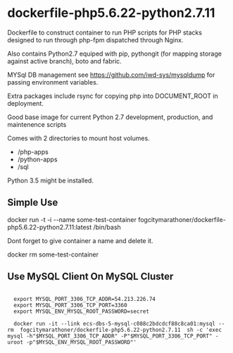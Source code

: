 # dockerfile-php5.6.22-python2.7.11

Dockerfile to construct container to run PHP scripts for PHP stacks designed to run through php-fpm dispatched 
through Nginx.  

Also contains Python2.7 equiped with pip, pythongit (for mapping storage against active branch), boto
and fabric.

MYSql DB management see https://github.com/iwd-sys/mysqldump for passing environment variables.

Extra packages include rsync for copying php into DOCUMENT_ROOT in deployment.

Good base image for current Python 2.7 development, production, and maintenence scripts

Comes with 2 directories to mount host volumes.

* /php-apps
* /python-apps
* /sql

Python 3.5 might be installed.

## Simple Use

docker run -t -i --name some-test-container fogcitymarathoner/dockerfile-php5.6.22-python2.7.11:latest /bin/bash

Dont forget to give container a name and delete it.

docker rm some-test-container

## Use MySQL Client On MySQL Cluster
~~~~
  
  export MYSQL_PORT_3306_TCP_ADDR=54.213.226.74
  export MYSQL_PORT_3306_TCP_PORT=3360
  export MYSQL_ENV_MYSQL_ROOT_PASSWORD=secret

  docker run -it --link ecs-dbs-5-mysql-c088c2bdcdcf88c8ca01:mysql --rm  fogcitymarathoner/dockerfile-php5.6.22-python2.7.11  sh -c 'exec mysql -h"$MYSQL_PORT_3306_TCP_ADDR" -P"$MYSQL_PORT_3306_TCP_PORT" -uroot -p"$MYSQL_ENV_MYSQL_ROOT_PASSWORD"'

~~~~
